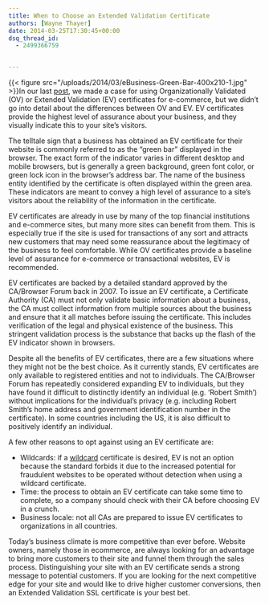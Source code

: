 ```yaml
---
title: When to Choose an Extended Validation Certificate
authors: [Wayne Thayer]
date: 2014-03-25T17:30:45+00:00
dsq_thread_id:
  - 2499366759


---
```

{{< figure src="/uploads/2014/03/eBusiness-Green-Bar-400x210-1.jpg" >}}In our last [post][1], we made a case for using Organizationally Validated (OV) or Extended Validation (EV) certificates for e-commerce, but we didn&rsquo;t go into detail about the differences between OV and EV. EV certificates provide the highest level of assurance about your business, and they visually indicate this to your site&rsquo;s visitors.

The telltale sign that a business has obtained an EV certificate for their website is commonly referred to as the &ldquo;green bar&rdquo; displayed in the browser. The exact form of the indicator varies in different desktop and mobile browsers, but is generally a green background, green font color, or green lock icon in the browser&rsquo;s address bar. The name of the business entity identified by the certificate is often displayed within the green area. These indicators are meant to convey a high level of assurance to a site&rsquo;s visitors about the reliability of the information in the certificate.

EV certificates are already in use by many of the top financial institutions and e-commerce sites, but many more sites can benefit from them. This is especially true if the site is used for transactions of any sort and attracts new customers that may need some reassurance about the legitimacy of the business to feel comfortable. While OV certificates provide a baseline level of assurance for e-commerce or transactional websites, EV is recommended.

EV certificates are backed by a detailed standard approved by the CA/Browser Forum back in 2007. To issue an EV certificate, a Certificate Authority (CA) must not only validate basic information about a business, the CA must collect information from multiple sources about the business and ensure that it all matches before issuing the certificate. This includes verification of the legal and physical existence of the business. This stringent validation process is the substance that backs up the flash of the EV indicator shown in browsers.

Despite all the benefits of EV certificates, there are a few situations where they might not be the best choice. As it currently stands, EV certificates are only available to registered entities and not to individuals. The CA/Browser Forum has repeatedly considered expanding EV to individuals, but they have found it difficult to distinctly identify an individual (e.g. &lsquo;Robert Smith&rsquo;) without implications for the individual&rsquo;s privacy (e.g. including Robert Smith&rsquo;s home address and government identification number in the certificate). In some countries including the US, it is also difficult to positively identify an individual.

A few other reasons to opt against using an EV certificate are:

  * Wildcards: if a [wildcard][2] certificate is desired, EV is not an option because the standard forbids it due to the increased potential for fraudulent websites to be operated without detection when using a wildcard certificate.
  * Time: the process to obtain an EV certificate can take some time to complete, so a company should check with their CA before choosing EV in a crunch.
  * Business locale: not all CAs are prepared to issue EV certificates to organizations in all countries.

Today&rsquo;s business climate is more competitive than ever before. Website owners, namely those in ecommerce, are always looking for an advantage to bring more customers to their site and funnel them through the sales process. Distinguishing your site with an EV certificate sends a strong message to potential customers. If you are looking for the next competitive edge for your site and would like to drive higher customer conversions, then an Extended Validation SSL certificate is your best bet.

 [1]: https://casecurity.org/2014/03/12/think-twice-before-using-dv-for-e-commerce/
 [2]: https://casecurity.org/2014/02/26/pros-and-cons-of-single-domain-multi-domain-and-wildcard-certificates/